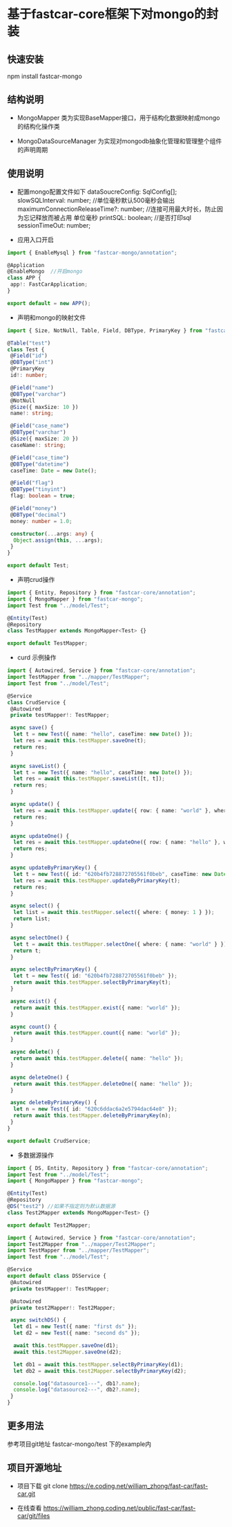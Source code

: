 # 基于fastcar-core框架下对mongo的封装

## 快速安装

npm install fastcar-mongo

## 结构说明

* MongoMapper 类为实现BaseMapper接口，用于结构化数据映射成mongo的结构化操作类

* MongoDataSourceManager 为实现对mongodb抽象化管理和管理整个组件的声明周期

## 使用说明

* 配置mongo配置文件如下
 dataSoucreConfig: SqlConfig[];
 slowSQLInterval: number; //单位毫秒默认500毫秒会输出
 maximumConnectionReleaseTime?: number; //连接可用最大时长，防止因为忘记释放而被占用 单位毫秒
 printSQL: boolean; //是否打印sql
 sessionTimeOut: number;

* 应用入口开启

```ts
import { EnableMysql } from "fastcar-mongo/annotation";

@Application
@EnableMongo  //开启mongo
class APP {
 app!: FastCarApplication;
}

export default = new APP();
```

* 声明和mongo的映射文件

```ts
import { Size, NotNull, Table, Field, DBType, PrimaryKey } from "fastcar-core/annotation";

@Table("test")
class Test {
 @Field("id")
 @DBType("int")
 @PrimaryKey
 id!: number;

 @Field("name")
 @DBType("varchar")
 @NotNull
 @Size({ maxSize: 10 })
 name!: string;

 @Field("case_name")
 @DBType("varchar")
 @Size({ maxSize: 20 })
 caseName!: string;

 @Field("case_time")
 @DBType("datetime")
 caseTime: Date = new Date();

 @Field("flag")
 @DBType("tinyint")
 flag: boolean = true;

 @Field("money")
 @DBType("decimal")
 money: number = 1.0;

 constructor(...args: any) {
  Object.assign(this, ...args);
 }
}

export default Test;
```

* 声明crud操作

```ts
import { Entity, Repository } from "fastcar-core/annotation";
import { MongoMapper } from "fastcar-mongo";
import Test from "../model/Test";

@Entity(Test)
@Repository
class TestMapper extends MongoMapper<Test> {}

export default TestMapper;
```

* curd 示例操作

```ts
import { Autowired, Service } from "fastcar-core/annotation";
import TestMapper from "../mapper/TestMapper";
import Test from "../model/Test";

@Service
class CrudService {
 @Autowired
 private testMapper!: TestMapper;

 async save() {
  let t = new Test({ name: "hello", caseTime: new Date() });
  let res = await this.testMapper.saveOne(t);
  return res;
 }

 async saveList() {
  let t = new Test({ name: "hello", caseTime: new Date() });
  let res = await this.testMapper.saveList([t, t]);
  return res;
 }

 async update() {
  let res = await this.testMapper.update({ row: { name: "world" }, where: { name: "hello" } });
  return res;
 }

 async updateOne() {
  let res = await this.testMapper.updateOne({ row: { name: "hello" }, where: { name: "world" } });
  return res;
 }

 async updateByPrimaryKey() {
  let t = new Test({ id: "620b4fb728872705561f0beb", caseTime: new Date() });
  let res = await this.testMapper.updateByPrimaryKey(t);
  return res;
 }

 async select() {
  let list = await this.testMapper.select({ where: { money: 1 } });
  return list;
 }

 async selectOne() {
  let t = await this.testMapper.selectOne({ where: { name: "world" } });
  return t;
 }

 async selectByPrimaryKey() {
  let t = new Test({ id: "620b4fb728872705561f0beb" });
  return await this.testMapper.selectByPrimaryKey(t);
 }

 async exist() {
  return await this.testMapper.exist({ name: "world" });
 }

 async count() {
  return await this.testMapper.count({ name: "world" });
 }

 async delete() {
  return await this.testMapper.delete({ name: "hello" });
 }

 async deleteOne() {
  return await this.testMapper.deleteOne({ name: "hello" });
 }

 async deleteByPrimaryKey() {
  let n = new Test({ id: "620c6ddac6a2e5794dac64e8" });
  return await this.testMapper.deleteByPrimaryKey(n);
 }
}

export default CrudService;

```

* 多数据源操作

```ts
import { DS, Entity, Repository } from "fastcar-core/annotation";
import Test from "../model/Test";
import { MongoMapper } from "fastcar-mongo";

@Entity(Test)
@Repository
@DS("test2") //如果不指定则为默认数据源
class Test2Mapper extends MongoMapper<Test> {}

export default Test2Mapper;

```

```ts
import { Autowired, Service } from "fastcar-core/annotation";
import Test2Mapper from "../mapper/Test2Mapper";
import TestMapper from "../mapper/TestMapper";
import Test from "../model/Test";

@Service
export default class DSService {
 @Autowired
 private testMapper!: TestMapper;

 @Autowired
 private test2Mapper!: Test2Mapper;

 async switchDS() {
  let d1 = new Test({ name: "first ds" });
  let d2 = new Test({ name: "second ds" });

  await this.testMapper.saveOne(d1);
  await this.test2Mapper.saveOne(d2);

  let db1 = await this.testMapper.selectByPrimaryKey(d1);
  let db2 = await this.test2Mapper.selectByPrimaryKey(d2);

  console.log("datasource1---", db1?.name);
  console.log("datasource2---", db2?.name);
 }
}
```

## 更多用法

参考项目git地址 fastcar-mongo/test 下的example内

## 项目开源地址

* 项目下载 git clone <https://e.coding.net/william_zhong/fast-car/fast-car.git>

* 在线查看 <https://william_zhong.coding.net/public/fast-car/fast-car/git/files>
